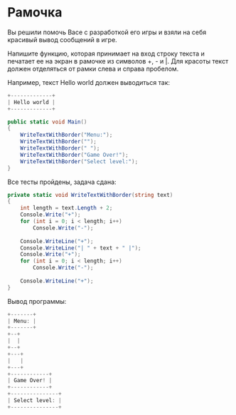 # Рамочка

Вы решили помочь Васе с разработкой его игры и взяли на себя красивый вывод сообщений в игре.

Напишите функцию, которая принимает на вход строку текста и печатает ее на экран в рамочке из символов +, - и |. Для красоты текст должен отделяться от рамки слева и справа пробелом.

Например, текст Hello world должен выводиться так:

```cs
+-------------+
| Hello world |
+-------------+

public static void Main()
{
	WriteTextWithBorder("Menu:");
	WriteTextWithBorder("");
	WriteTextWithBorder(" ");
	WriteTextWithBorder("Game Over!");
	WriteTextWithBorder("Select level:");
}
```

Все тесты пройдены, задача сдана:
```cs
private static void WriteTextWithBorder(string text)
{
	int length = text.Length + 2;
	Console.Write("+");
	for (int i = 0; i < length; i++)
		Console.Write("-");
	
	Console.WriteLine("+");
	Console.WriteLine("| " + text + " |");
	Console.Write("+");
	for (int i = 0; i < length; i++)
		Console.Write("-");
	
	Console.WriteLine("+");
}
```

Вывод программы:
```cs
+-------+
| Menu: |
+-------+
+--+
|  |
+--+
+---+
|   |
+---+
+------------+
| Game Over! |
+------------+
+---------------+
| Select level: |
+---------------+
```
